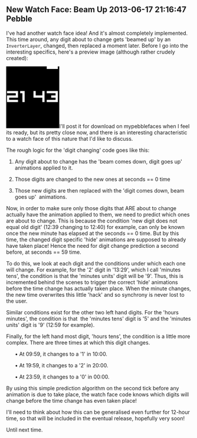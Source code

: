 New Watch Face: Beam Up
2013-06-17 21:16:47
Pebble
---

I've had another watch face idea! And it's almost completely implemented. This time around, any digit about to change gets 'beamed up' by an <code>InverterLayer</code>, changed, then replaced a moment later. Before I go into the interesting specifics, here's a preview image (although rather crudely created):

![](/assets/import/media/2013/06/mockup.gif)I'll post it for download on mypebblefaces when I feel its ready, but its pretty close now, and there is an interesting characteristic to a watch face of this nature that I'd like to discuss.

The rough logic for the 'digit changing' code goes like this:

1. Any digit about to change has the 'beam comes down, digit goes up' animations applied to it.

2. Those digits are changed to the new ones at seconds == 0 time

3. Those new digits are then replaced with the 'digit comes down, beam goes up'  animations.

Now, in order to make sure only those digits that ARE about to change actually have the animation applied to them, we need to predict which ones are about to change. This is because the condition 'new digit does not equal old digit' (12:39 changing to 12:40) for example, can only be known once the new minute has elapsed at the seconds == 0 time. But by this time, the changed digit specific 'hide' animations are supposed to already have taken place! Hence the need for digit change prediction a second before, at seconds == 59 time.

To do this, we look at each digit and the conditions under which each one will change. For example, for the '2' digit in '13:29', which I call 'minutes tens', the condition is that the 'minutes units' digit will be '9'. Thus, this is incremented behind the scenes to trigger the correct 'hide' animations before the time change has actually taken place. When the minute changes, the new time overwrites this little 'hack' and so synchrony is never lost to the user.

Similar conditions exist for the other two left hand digits. For the 'hours minutes', the condition is that  the 'minutes tens' digit is '5' and the 'minutes units' digit is '9' (12:59 for example).

Finally, for the left hand most digit, 'hours tens', the condition is a little more complex. There are three times at which this digit changes.
<ol>
• At 09:59, it changes to a '1' in 10:00.

• At 19:59, it changes to a '2' in 20:00.

• At 23:59, it changes to a '0' in 00:00.

</ol>
By using this simple prediction algorithm on the second tick before any animation is due to take place, the watch face code knows which digits will change before the time change has even taken place!

I'll need to think about how this can be generalised even further for 12-hour time, so that will be included in the eventual release, hopefully very soon!

Until next time.

